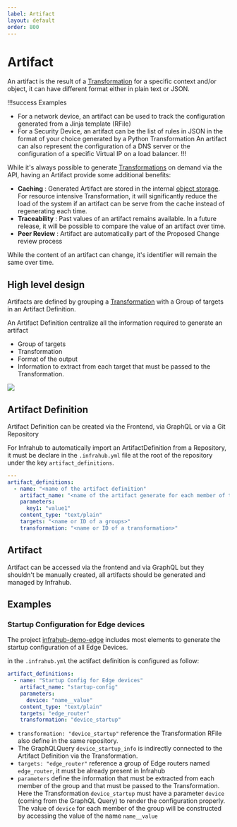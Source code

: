 ```yaml
---
label: Artifact
layout: default
order: 800
---
```


# Artifact

An artifact is the result of a [Transformation](./transformation.md) for a specific context and/or object, it can have different format either in plain text or JSON.

!!!success Examples
- For a network device, an artifact can be used to track the configuration generated from a Jinja template (RFile)
- For a Security Device, an artifact can be the list of rules in JSON in the format of your choice generated by a Python Transformation
An artifact can also represent the configuration of a DNS server or the configuration of a specific Virtual IP on a load balancer.
!!!

While it's always possible to generate [Transformations](./transformation.md) on demand via the API, having an Artifact provide some additional benefits:
- **Caching** : Generated Artifact are stored in the internal [object storage](./object-storage.md). For resource intensive Transformation, it will significantly reduce the load of the system if an artifact can be serve from the cache instead of regenerating each time.
- **Traceability** : Past values of an artifact remains available. In a future release, it will be possible to compare the value of an artifact over time.
- **Peer Review** : Artifact are automatically part of the Proposed Change review process

While the content of an artifact can change, it's identifier will remain the same over time.

## High level design

Artifacts are defined by grouping a [Transformation](./transformation.md) with a Group of targets in an Artifact Definition.

An Artifact Definition centralize all the information required to generate an artifact
- Group of targets
- Transformation
- Format of the output
- Information to extract from each target that must be passed to the Transformation.

![](../media/artifact.excalidraw.svg)

## Artifact Definition

Artifact Definition can be created via the Frontend, via GraphQL or via a Git Repository

For Infrahub to automatically import an ArtifactDefinition from a Repository, it must be declare in the `.infrahub.yml` file at the root of the repository under the key `artifact_definitions`.

```yaml
---
artifact_definitions:
  - name: "<name of the artifact definition"
    artifact_name: "<name of the artifact generate for each member of the group"
    parameters:
      key1: "value1"
    content_type: "text/plain"
    targets: "<name or ID of a groups>"
    transformation: "<name or ID of a transformation>"
```

## Artifact

Artifact can be accessed via the frontend and via GraphQL but they shouldn't be manually created, all artifacts should be generated and managed by Infrahub.

## Examples

### Startup Configuration for Edge devices

The project [infrahub-demo-edge](https://github.com/opsmill/infrahub-demo-edge) includes most elements to generate the startup configuration of all Edge Devices.

in the `.infrahub.yml` the actifact definition is configured as follow:

```yaml
artifact_definitions:
  - name: "Startup Config for Edge devices"
    artifact_name: "startup-config"
    parameters:
      device: "name__value"
    content_type: "text/plain"
    targets: "edge_router"
    transformation: "device_startup"
```

- `transformation: "device_startup"` reference the Transformation RFile also define in the same repository.
 - The GraphQLQuery `device_startup_info` is indirectly connected to the Artifact Definition via the Transformation.
- `targets: "edge_router"` reference a group of Edge routers named `edge_router`, it must be already present in Infrahub
- `parameters` define the information that must be extracted from each member of the group and that must be passed to the Transformation. Here the Transformation `device_startup` must have a parameter `device` (coming from the GraphQL Query) to render the configuration properly. The value of `device` for each member of the group will be constructed by accessing the value of the name `name__value`





